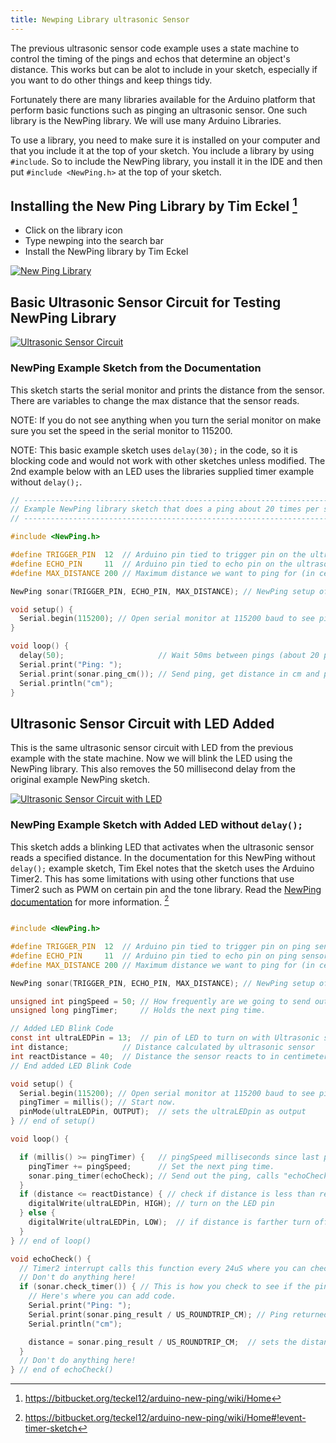 ```yaml
---
title: Newping Library ultrasonic Sensor
---
```


The previous ultrasonic sensor code example uses a state machine to control the timing of the pings and echos that determine an object's distance. This works but can be alot to include in your sketch, especially if you want to do other things and keep things tidy.

Fortunately there are many libraries available for the Arduino platform that perform basic functions such as pinging an ultrasonic sensor. One such library is the NewPing library. We will use many Arduino Libraries.

To use a library, you need to make sure it is installed on your computer and that you include it at the top of your sketch. You include a library by using `#include`. So to include the NewPing library, you install it in the IDE and then put `#include <NewPing.h>` at the top of your sketch.

## Installing the New Ping Library by Tim Eckel [^1]

<div class="two-column-instructions-grid">

- Click on the library icon
- Type newping into the search bar
- Install the NewPing library by Tim Eckel

[![New Ping Library](attachments/2023-newping-library-install.jpg)](attachments/2023-newping-library-install.jpg)

</div>

## Basic Ultrasonic Sensor Circuit for Testing NewPing Library

[![Ultrasonic Sensor Circuit](attachments/2023-ultrasonic-sensor-circuit.png)](attachments/2023-ultrasonic-sensor-circuit.png)

### NewPing Example Sketch from the Documentation

This sketch starts the serial monitor and prints the distance from the sensor. There are variables to change the max distance that the sensor reads.

NOTE: If you do not see anything when you turn the serial monitor on make sure you set the speed in the serial monitor to 115200.

NOTE: This basic example sketch uses `delay(30);` in the code, so it is blocking code and would not work with other sketches unless modified. The 2nd example below with an LED uses the libraries supplied timer example without `delay();`.

```C
// ---------------------------------------------------------------------------
// Example NewPing library sketch that does a ping about 20 times per second.
// ---------------------------------------------------------------------------

#include <NewPing.h>

#define TRIGGER_PIN  12  // Arduino pin tied to trigger pin on the ultrasonic sensor.
#define ECHO_PIN     11  // Arduino pin tied to echo pin on the ultrasonic sensor.
#define MAX_DISTANCE 200 // Maximum distance we want to ping for (in centimeters). Maximum sensor distance is rated at 400-500cm.

NewPing sonar(TRIGGER_PIN, ECHO_PIN, MAX_DISTANCE); // NewPing setup of pins and maximum distance.

void setup() {
  Serial.begin(115200); // Open serial monitor at 115200 baud to see ping results.
}

void loop() {
  delay(50);                     // Wait 50ms between pings (about 20 pings/sec). 29ms should be the shortest delay between pings.
  Serial.print("Ping: ");
  Serial.print(sonar.ping_cm()); // Send ping, get distance in cm and print result (0 = outside set distance range)
  Serial.println("cm");
}
```

## Ultrasonic Sensor Circuit with LED Added

This is the same ultrasonic sensor circuit with LED from the previous example with the state machine. Now we will blink the LED using the NewPing library. This also removes the 50 millisecond delay from the original example NewPing sketch.

[![Ultrasonic Sensor Circuit with LED ](attachments/2023-ultrasonic-sensor-circuit-with-led.png)](attachments/2023-ultrasonic-sensor-circuit-with-led.png)

### NewPing Example Sketch with Added LED without `delay();`

This sketch adds a blinking LED that activates when the ultrasonic sensor reads a specified distance. In the documentation for this NewPing without `delay();` example sketch, Tim Ekel notes that the sketch uses the Arduino Timer2. This has some limitations with using other functions that use Timer2 such as PWM on certain pin and the tone library. Read the [NewPing documentation](https://bitbucket.org/teckel12/arduino-new-ping/wiki/Home) for more information. [^2]

```C

#include <NewPing.h>

#define TRIGGER_PIN  12  // Arduino pin tied to trigger pin on ping sensor.
#define ECHO_PIN     11  // Arduino pin tied to echo pin on ping sensor.
#define MAX_DISTANCE 200 // Maximum distance we want to ping for (in centimeters). Maximum sensor distance is rated at 400-500cm.

NewPing sonar(TRIGGER_PIN, ECHO_PIN, MAX_DISTANCE); // NewPing setup of pins and maximum distance.

unsigned int pingSpeed = 50; // How frequently are we going to send out a ping (in milliseconds). 50ms would be 20 times a second.
unsigned long pingTimer;     // Holds the next ping time.

// Added LED Blink Code
const int ultraLEDPin = 13;  // pin of LED to turn on with Ultrasonic sensor
int distance;            // Distance calculated by ultrasonic sensor
int reactDistance = 40;  // Distance the sensor reacts to in centimeters
// End added LED Blink Code

void setup() {
  Serial.begin(115200); // Open serial monitor at 115200 baud to see ping results.
  pingTimer = millis(); // Start now.
  pinMode(ultraLEDPin, OUTPUT);  // sets the ultraLEDpin as output
} // end of setup()

void loop() {

  if (millis() >= pingTimer) {   // pingSpeed milliseconds since last ping, do another ping.
    pingTimer += pingSpeed;      // Set the next ping time.
    sonar.ping_timer(echoCheck); // Send out the ping, calls "echoCheck" function every 24uS where you can check the ping status.
  }
  if (distance <= reactDistance) { // check if distance is less than reactDistance
    digitalWrite(ultraLEDPin, HIGH); // turn on the LED pin
  } else {
    digitalWrite(ultraLEDPin, LOW);  // if distance is farther turn off LED pin
  }
} // end of loop()

void echoCheck() {
  // Timer2 interrupt calls this function every 24uS where you can check the ping status.
  // Don't do anything here!
  if (sonar.check_timer()) { // This is how you check to see if the ping was received.
    // Here's where you can add code.
    Serial.print("Ping: ");
    Serial.print(sonar.ping_result / US_ROUNDTRIP_CM); // Ping returned, uS result in ping_result, convert to cm with US_ROUNDTRIP_CM.
    Serial.println("cm");

    distance = sonar.ping_result / US_ROUNDTRIP_CM;  // sets the distance variable to the distance in cm
  }
  // Don't do anything here!
} // end of echoCheck()


```

[^1]: https://bitbucket.org/teckel12/arduino-new-ping/wiki/Home
[^2]: https://bitbucket.org/teckel12/arduino-new-ping/wiki/Home#!event-timer-sketch
